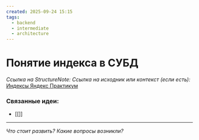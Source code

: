 ```yaml
---
created: 2025-09-24 15:15
tags:
  - backend
  - intermediate
  - architecture
---
```

# Понятие индекса в СУБД
*Ссылка на StructureNote:*
*Ссылка на исходник или контекст (если есть):* [Индексы Яндекс Практикум](https://practicum.yandex.ru/learn/backend-nodejs/courses/16b47298-e20d-4fde-9619-1ab305039a00/sprints/564238/topics/3850c616-bd4c-4c66-987e-9b4e0b0f135c/lessons/f6814007-d85e-42d1-9bf4-4c341aa02f45/)

### Связанные идеи:
*   [[]]
---

*Что стоит развить? Какие вопросы возникли?*